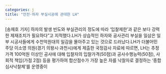```yaml
---
categories: j
title: "안전·하자 부실시공에 관대한 LH"
---
```

[송재호 기자] 하자의 발생 빈도와 부실관리의 정도에 따라 ‘입찰제한’과 같은 보다 강력한 제재조치가 필요하다”고 지적했다.LH가 상습적인 하자와 공사관리 부실을 일삼은 일부 시공사들에게 수천억원대의 일감을 몰아주고 있는 것으로 드러났다.LH가 더불어민주당 이소영 의원(경기 의왕시·과천시)에게 제출한 국정감사 자료에 따르면, LH는 추정가격 100억원 이상인 공사에 대해 입찰자의 입찰가격(50점)과 공사수행능력(50점), 사회적 책임(가점 2점) 등을 평가하여 합산점수가 가장 높은 자를 낙찰자로 결정하는 ‘종합심사낙찰제’를 운영중이